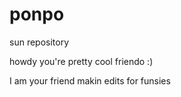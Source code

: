 # ponpo
sun repository

howdy you're pretty cool friendo :)


I am your friend makin edits for funsies

